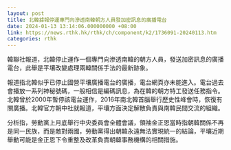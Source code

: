 ```yaml
---
layout: post
title: 北韓據報停運專門向滲透南韓朝方人員發加密訊息的廣播電台
date: 2024-01-13 13:14:06.000000000 +08:00
link: https://news.rthk.hk/rthk/ch/component/k2/1736091-20240113.htm
categories: rthk
---
```


韓聯社報道，北韓停止運作一個專門向滲透南韓的朝方人員，發送加密訊息的廣播電台，此舉是平壤改變處理兩韓關係手法的最新跡象。

報道指北韓似乎已停止國營平壤廣播電台的廣播，電台網頁亦未能進入。電台過去會播放一系列神秘號碼，一般相信是編碼訊息，為在韓的朝方特工發送任務指令。北韓曾於2000年暫停該電台運作，2016年南北韓首腦舉行歷史性峰會時，恢復有關廣播。北韓官方朝中社就報道，平壤方面決定解散負責與南韓民間交流的組織。

分析指，勞動黨上月底舉行中央委員會全體會議，領袖金正恩當時指朝韓關係不再是同一民族，而是敵對兩國，勞動黨得出朝韓永遠無法實現統一的結論，平壤近期舉動可能是金正恩下令重整及改革負責朝韓事務機構的相關措施。
